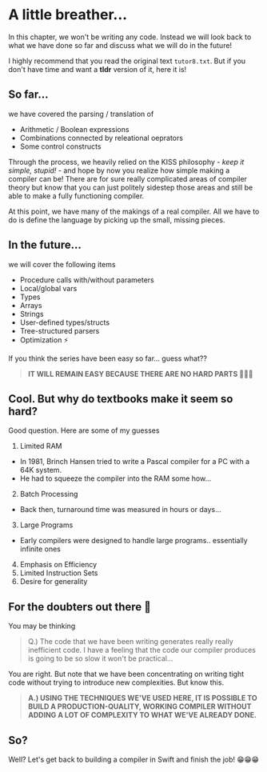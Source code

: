 # A little breather...

In this chapter, we won't be writing any code. Instead we will look back to what we have done so far and discuss what we will do in the future!

I highly recommend that you read the original text `tutor8.txt`. But if you don't have time and want a **tldr** version of it, here it is!

## So far...
we have covered the parsing / translation of 

- Arithmetic / Boolean expressions
- Combinations connected by releational oeprators
- Some control constructs

Through the process, we heavily relied on the KISS philosophy - *keep it simple, stupid!* - and hope by now you realize how simple making a compiler can be! There are for sure really complicated areas of compiler theory but know that you can just politely sidestep those areas and still be able to make a fully functioning compiler. 

At this point, we have many of the makings of a real compiler. All we have to do is define the language by picking up the small, missing pieces.

## In the future...
we will cover the following items
- Procedure calls with/without parameters
- Local/global vars
- Types
- Arrays
- Strings
- User-defined types/structs
- Tree-structured parsers
- Optimization ⚡

If you think the series have been easy so far... guess what?? 

>  **IT WILL REMAIN EASY BECAUSE THERE ARE NO HARD PARTS 🎉**🎉🎉

## Cool. But why do textbooks make it seem so hard?
Good question. Here are some of my guesses

1. Limited RAM
  - In 1981, Brinch Hansen tried to write a Pascal compiler for a PC with a 64K system.
  - He had to squeeze the compiler into the RAM some how...
2. Batch Processing
  - Back then, turnaround time was measured in hours or days...
3. Large Programs
  - Early compilers were designed to handle large programs.. essentially infinite ones
4. Emphasis on Efficiency
5. Limited Instruction Sets
6. Desire for generality


## For the doubters out there 🤷
You may be thinking

> Q.) The code that we have been writing generates really really inefficient code. I have a feeling that the code our compiler produces is going to be so slow it won't be practical… 

You are right. But note that we have been concentrating on writing tight code without trying to introduce new complexities. But know this. 

> **A.) USING THE TECHNIQUES WE'VE USED HERE,  IT IS POSSIBLE TO BUILD A PRODUCTION-QUALITY, WORKING COMPILER WITHOUT ADDING A LOT OF COMPLEXITY TO WHAT WE'VE ALREADY DONE.**

## So?
Well? Let's get back to building a compiler in Swift and finish the job! 😁😁😁
